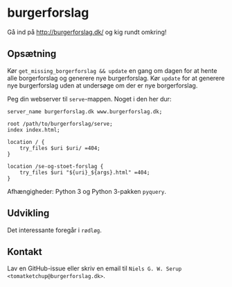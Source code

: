 # burgerforslag

Gå ind på http://burgerforslag.dk/ og kig rundt omkring!


## Opsætning

Kør `get_missing_borgerforslag && update` en gang om dagen for at hente
alle borgerforslag og generere nye burgerforslag.  Kør `update` for at
generere nye burgerforslag uden at undersøge om der er nye
borgerforslag.

Peg din webserver til `serve`-mappen.  Noget i den her dur:

```
server_name burgerforslag.dk www.burgerforslag.dk;

root /path/to/burgerforslag/serve;
index index.html;

location / {
    try_files $uri $uri/ =404;
}

location /se-og-stoet-forslag {
    try_files $uri "${uri}_${args}.html" =404;
}
```

Afhængigheder: Python 3 og Python 3-pakken `pyquery`.


## Udvikling

Det interessante foregår i `rødløg`.


## Kontakt

Lav en GitHub-issue eller skriv en email til `Niels G. W. Serup
<tomatketchup@burgerforslag.dk>`.
